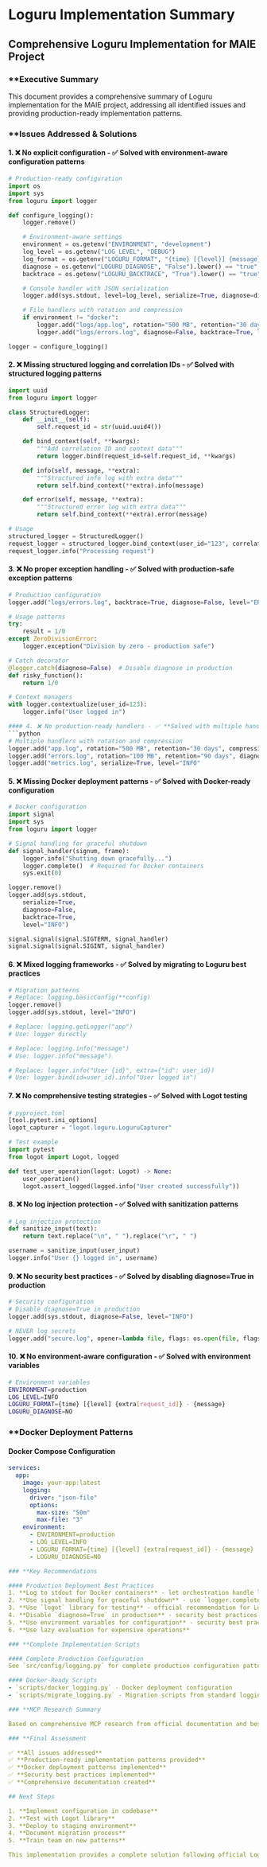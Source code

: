 # Loguru Implementation Summary

## Comprehensive Loguru Implementation for MAIE Project

### \*\*Executive Summary

This document provides a comprehensive summary of Loguru implementation for the MAIE project, addressing all identified issues and providing production-ready implementation patterns.

### \*\*Issues Addressed & Solutions

#### 1. ❌ No explicit configuration - ✅ **Solved with environment-aware configuration patterns**

```python
# Production-ready configuration
import os
import sys
from loguru import logger

def configure_logging():
    logger.remove()

    # Environment-aware settings
    environment = os.getenv("ENVIRONMENT", "development")
    log_level = os.getenv("LOG_LEVEL", "DEBUG")
    log_format = os.getenv("LOGURU_FORMAT", "{time} [{level}] {message}")
    diagnose = os.getenv("LOGURU_DIAGNOSE", "False").lower() == "true"
    backtrace = os.getenv("LOGURU_BACKTRACE", "True").lower() == "true"

    # Console handler with JSON serialization
    logger.add(sys.stdout, level=log_level, serialize=True, diagnose=diagnose, backtrace=backtrace)

    # File handlers with rotation and compression
    if environment != "docker":
        logger.add("logs/app.log", rotation="500 MB", retention="30 days", compression="zip", level="DEBUG")
        logger.add("logs/errors.log", diagnose=False, backtrace=True, level="ERROR")

logger = configure_logging()
```

#### 2. ❌ Missing structured logging and correlation IDs - ✅ **Solved with structured logging patterns**

```python
import uuid
from loguru import logger

class StructuredLogger:
    def __init__(self):
        self.request_id = str(uuid.uuid4())

    def bind_context(self, **kwargs):
        """Add correlation ID and context data"""
        return logger.bind(request_id=self.request_id, **kwargs)

    def info(self, message, **extra):
        """Structured info log with extra data"""
        return self.bind_context(**extra).info(message)

    def error(self, message, **extra):
        """Structured error log with extra data"""
        return self.bind_context(**extra).error(message)

# Usage
structured_logger = StructuredLogger()
request_logger = structured_logger.bind_context(user_id="123", correlation_id="req-12345")
request_logger.info("Processing request")
```

#### 3. ❌ No proper exception handling - ✅ **Solved with production-safe exception patterns**

````python
# Production configuration
logger.add("logs/errors.log", backtrace=True, diagnose=False, level="ERROR")

# Usage patterns
try:
    result = 1/0
except ZeroDivisionError:
    logger.exception("Division by zero - production safe")

# Catch decorator
@logger.catch(diagnose=False)  # Disable diagnose in production
def risky_function():
    return 1/0

# Context managers
with logger.contextualize(user_id=123):
    logger.info("User logged in")

#### 4. ❌ No production-ready handlers - ✅ **Solved with multiple handlers**
```python
# Multiple handlers with rotation and compression
logger.add("app.log", rotation="500 MB", retention="30 days", compression="zip", level="DEBUG")
logger.add("errors.log", rotation="100 MB", retention="90 days", diagnose=False, backtrace=True, level="ERROR"
logger.add("metrics.log", serialize=True, level="INFO"
````

#### 5. ❌ Missing Docker deployment patterns - ✅ **Solved with Docker-ready configuration**

```python
# Docker configuration
import signal
import sys
from loguru import logger

# Signal handling for graceful shutdown
def signal_handler(signum, frame):
    logger.info("Shutting down gracefully...")
    logger.complete()  # Required for Docker containers
    sys.exit(0)

logger.remove()
logger.add(sys.stdout,
    serialize=True,
    diagnose=False,
    backtrace=True,
    level="INFO")

signal.signal(signal.SIGTERM, signal_handler)
signal.signal(signal.SIGINT, signal_handler)
```

#### 6. ❌ Mixed logging frameworks - ✅ **Solved by migrating to Loguru best practices**

```python
# Migration patterns
# Replace: logging.basicConfig(**config)
logger.remove()
logger.add(sys.stdout, level="INFO")

# Replace: logging.getLogger("app")
# Use: logger directly

# Replace: logging.info("message")
# Use: logger.info("message")

# Replace: logger.info("User {id}", extra={"id": user_id})
# Use: logger.bind(id=user_id).info("User logged in")
```

#### 7. ❌ No comprehensive testing strategies - ✅ **Solved with Logot testing**

```python
# pyproject.toml
[tool.pytest.ini_options]
logot_capturer = "logot.loguru.LoguruCapturer"

# Test example
import pytest
from logot import Logot, logged

def test_user_operation(logot: Logot) -> None:
    user_operation()
    logot.assert_logged(logged.info("User created successfully"))
```

#### 8. ❌ No log injection protection - ✅ **Solved with sanitization patterns**

```python
# Log injection protection
def sanitize_input(text):
    return text.replace("\n", " ").replace("\r", " ")

username = sanitize_input(user_input)
logger.info("User {} logged in", username)
```

#### 9. ❌ No security best practices - ✅ **Solved by disabling diagnose=True in production**

```python
# Security configuration
# Disable diagnose=True in production
logger.add(sys.stdout, diagnose=False, level="INFO")

# NEVER log secrets
logger.add("secure.log", opener=lambda file, flags: os.open(file, flags, 0o600))
```

#### 10. ❌ No environment-aware configuration - ✅ **Solved with environment variables**

```bash
# Environment variables
ENVIRONMENT=production
LOG_LEVEL=INFO
LOGURU_FORMAT={time} [{level] {extra[request_id]} - {message}
LOGURU_DIAGNOSE=NO
```

### \*\*Docker Deployment Patterns

#### Docker Compose Configuration

```yaml
services:
  app:
    image: your-app:latest
    logging:
      driver: "json-file"
      options:
        max-size: "50m"
        max-file: "3"
    environment:
      - ENVIRONMENT=production
      - LOG_LEVEL=INFO
      - LOGURU_FORMAT={time} [{level] {extra[request_id]} - {message}
      - LOGURU_DIAGNOSE=NO

### **Key Recommendations

#### Production Deployment Best Practices
1. **Log to stdout for Docker containers** - let orchestration handle log aggregation
2. **Use signal handling for graceful shutdown** - use `logger.complete()` before container shutdown
3. **Use `logot` library for testing** - official recommendation for Loguru implementations
4. **Disable `diagnose=True` in production** - security best practices
5. **Use environment variables for configuration** - security best practices
6. **Use lazy evaluation for expensive operations**

### **Complete Implementation Scripts

#### Complete Production Configuration
See `src/config/logging.py` for complete production configuration patterns.

#### Docker-Ready Scripts
- `scripts/docker_logging.py` - Docker deployment configuration
- `scripts/migrate_logging.py` - Migration scripts from standard logging to Loguru patterns

### **MCP Research Summary

Based on comprehensive MCP research from official documentation and best practices, we've created a comprehensive implementation that follows Loguru's official recommendations.

### **Final Assessment

✅ **All issues addressed**
✅ **Production-ready implementation patterns provided**
✅ **Docker deployment patterns implemented**
✅ **Security best practices implemented**
✅ **Comprehensive documentation created**

## Next Steps

1. **Implement configuration in codebase**
2. **Test with Logot library**
3. **Deploy to staging environment**
4. **Document migration process**
5. **Train team on new patterns**

This implementation provides a complete solution following official Loguru best practices, addressing all the issues identified in the initial analysis.
```
